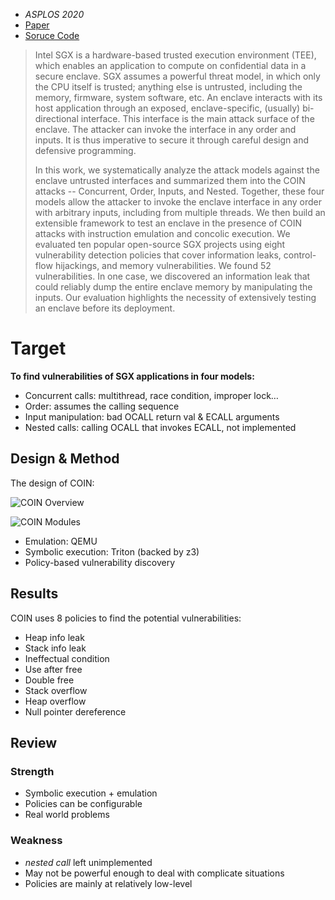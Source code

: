 - *ASPLOS 2020*
- [Paper](http://ww2.cs.fsu.edu/~khandake/paper/coin_asplos_2020.pdf)
- [Soruce Code](https://github.com/mustakimur/COIN-Attacks)

> Intel SGX is a hardware-based trusted execution environment (TEE), which enables an application to compute on confidential data in a secure enclave. SGX assumes a powerful threat model, in which only the CPU itself is trusted; anything else is untrusted, including the memory, firmware, system software, etc. An enclave interacts with its host application through an exposed, enclave-specific, (usually) bi-directional interface. This interface is the main attack surface of the enclave. The attacker can invoke the interface in any order and inputs. It is thus imperative to secure it through careful design and defensive programming.
> 
> In this work, we systematically analyze the attack models against the enclave untrusted interfaces and summarized them into the COIN attacks -- Concurrent, Order, Inputs, and Nested. Together, these four models allow the attacker to invoke the enclave interface in any order with arbitrary inputs, including from multiple threads. We then build an extensible framework to test an enclave in the presence of COIN attacks with instruction emulation and concolic execution. We evaluated ten popular open-source SGX projects using eight vulnerability detection policies that cover information leaks, control-flow hijackings, and memory vulnerabilities. We found 52 vulnerabilities. In one case, we discovered an information leak that could reliably dump the entire enclave memory by manipulating the inputs. Our evaluation highlights the necessity of extensively testing an enclave before its deployment.


# Target
**To find vulnerabilities of SGX applications in four models:**

- Concurrent calls: multithread, race condition, improper lock…
- Order: assumes the calling sequence
- Input manipulation: bad OCALL return val & ECALL arguments
- Nested calls: calling OCALL that invokes ECALL, not implemented

## Design & Method

The design of COIN:

![COIN Overview](https://ya0guang.com/assets/images/CCPapers/COIN2.png)

![COIN Modules](https://ya0guang.com/assets/images/CCPapers/COIN3.png)

- Emulation: QEMU
- Symbolic execution: Triton (backed by z3)
- Policy-based vulnerability discovery

## Results

COIN uses 8 policies to find the potential vulnerabilities:

- Heap info leak 
- Stack info leak 
- Ineffectual condition
- Use after free
- Double free
- Stack overflow
- Heap overflow
- Null pointer dereference

## Review

### Strength

- Symbolic execution + emulation
- Policies can be configurable
- Real world problems

### Weakness

- *nested call* left unimplemented
- May not be powerful enough to deal with complicate situations
- Policies are mainly at relatively low-level

